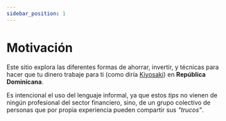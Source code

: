 ```yaml
---
sidebar_position: 1
---
```

# Motivación

Este sitio explora las diferentes formas de ahorrar, invertir, y técnicas para hacer que tu dinero trabaje para ti
(como diría [Kiyosaki](https://es.wikipedia.org/wiki/Robert_Kiyosaki)) en **República Dominicana**.

Es intencional el uso del lenguaje informal, ya que estos _tips_ no vienen de ningún profesional del sector financiero,
sino, de un grupo colectivo de personas que por propia experiencia pueden compartir sus _"trucos"_.

